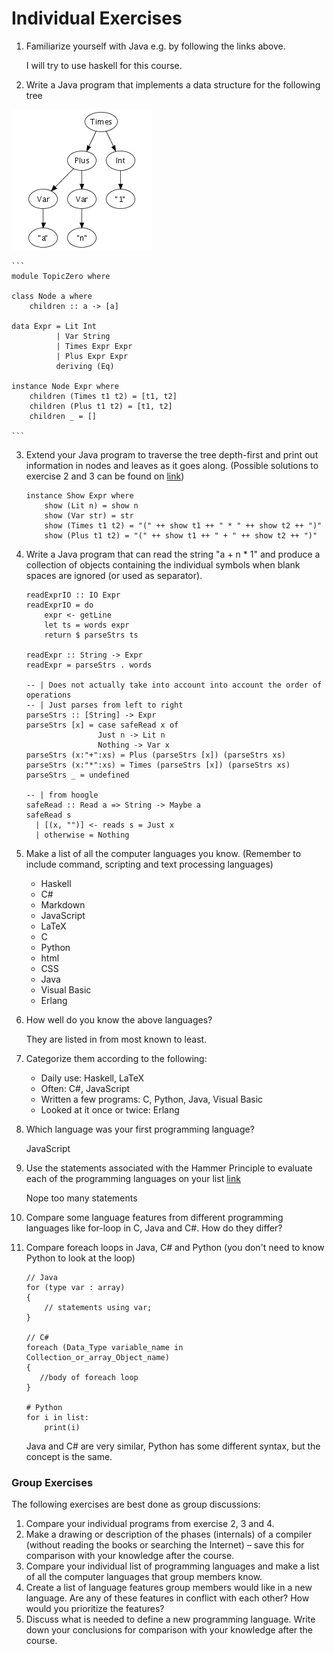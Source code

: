 # Individual Exercises
1. Familiarize yourself with Java e.g. by following the links above.

    I will try to use haskell for this course.
2. Write a Java program that implements a data structure for the following tree

![](index.png)

    ```
    module TopicZero where

    class Node a where
        children :: a -> [a]

    data Expr = Lit Int
              | Var String
              | Times Expr Expr
              | Plus Expr Expr
              deriving (Eq)

    instance Node Expr where
        children (Times t1 t2) = [t1, t2]
        children (Plus t1 t2) = [t1, t2]
        children _ = []

    ```

3. Extend your Java program to traverse the tree depth-first and print out information in nodes and leaves as it goes along. (Possible solutions to exercise 2 and 3 can be found on [link](http://people.cs.aau.dk/~boegholm/spo/spo_01/ ))

    ```
    instance Show Expr where
        show (Lit n) = show n
        show (Var str) = str
        show (Times t1 t2) = "(" ++ show t1 ++ " * " ++ show t2 ++ ")"
        show (Plus t1 t2) = "(" ++ show t1 ++ " + " ++ show t2 ++ ")"
    ```

4. Write a Java program that can read the string "a + n * 1" and produce a collection of objects containing the individual symbols when blank spaces are ignored (or used as separator).

    ```
    readExprIO :: IO Expr
    readExprIO = do
        expr <- getLine
        let ts = words expr
        return $ parseStrs ts

    readExpr :: String -> Expr
    readExpr = parseStrs . words

    -- | Does not actually take into account into account the order of operations
    -- | Just parses from left to right
    parseStrs :: [String] -> Expr
    parseStrs [x] = case safeRead x of
                    Just n -> Lit n
                    Nothing -> Var x
    parseStrs (x:"+":xs) = Plus (parseStrs [x]) (parseStrs xs)
    parseStrs (x:"*":xs) = Times (parseStrs [x]) (parseStrs xs)
    parseStrs _ = undefined

    -- | from hoogle
    safeRead :: Read a => String -> Maybe a
    safeRead s
      | [(x, "")] <- reads s = Just x
      | otherwise = Nothing
    ```

5. Make a list of all the computer languages you know. (Remember to include command, scripting and text processing languages)
    - Haskell
    - C#
    - Markdown
    - JavaScript
    - LaTeX
    - C
    - Python
    - html
    - CSS
    - Java
    - Visual Basic
    - Erlang
6. How well do you know the above languages?

    They are listed in from most known to least.

7. Categorize them according to the following:
    - Daily use: Haskell, LaTeX
    - Often: C#, JavaScript
    - Written a few programs: C, Python, Java, Visual Basic
    - Looked at it once or twice: Erlang

8. Which language was your first programming language?

    JavaScript

9. Use the statements associated with the Hammer Principle to evaluate each of the programming languages on your list [link](https://web.archive.org/web/20170709000745/http://www.hammerprinciple.com:80/therighttool)

    Nope too many statements

10. Compare some language features from different programming languages like for-loop in C, Java and C#. How do they differ?

11. Compare foreach loops in Java, C# and Python (you don't need to know Python to look at the loop)

    ```
    // Java
    for (type var : array)
    {
        // statements using var;
    }

    // C#
    foreach (Data_Type variable_name in Collection_or_array_Object_name)
    {
       //body of foreach loop
    }

    # Python
    for i in list:
        print(i)
    ```

    Java and C# are very similar, Python has some different syntax, but the concept is the same.

### Group Exercises

The following exercises are best done as group discussions:

1. Compare your individual programs from exercise 2, 3 and 4.
2. Make a drawing or description of the phases (internals) of a compiler (without reading the books or searching the Internet) – save this for comparison with your knowledge after the course.
3. Compare your individual list of programming languages and make a list of all the computer languages that group members know.
4. Create a list of language features group members would like in a new language. Are any of these features in conflict with each other? How would you prioritize the features?
5. Discuss what is needed to define a new programming language. Write down your conclusions for comparison with your knowledge after the course.
